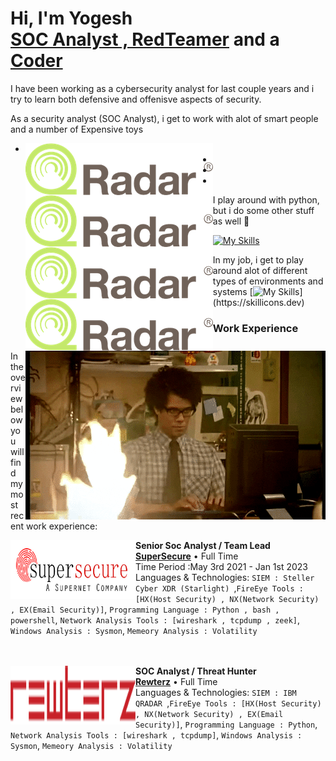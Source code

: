 <h1>Hi, I'm Yogesh  <br/><a href="https://github.com/joshmadakor1">SOC Analyst , RedTeamer</a> and  a <a href="">Coder</a></h1>

I have been working as a cybersecurity analyst for last couple years and i try to learn both defensive and offenisve aspects of security.

As a security analyst (SOC Analyst), i get to work with alot of smart people and a number of Expensive toys
* <img align="left" src="https://github.com/Y0GESH1/Y0GESH1/blob/main/tools/index.png" />
* <img align="left" src="https://github.com/Y0GESH1/Y0GESH1/blob/main/tools/index.png" />
* <img align="left" src="https://github.com/Y0GESH1/Y0GESH1/blob/main/tools/index.png" />
* <img align="left" src="https://github.com/Y0GESH1/Y0GESH1/blob/main/tools/index.png" />




I play around with python, but i do some other stuff as well :hammer:

[![My Skills](https://skillicons.dev/icons?i=python,powershell,bash,golang,solidity)](https://skillicons.dev)

In my job, i get to play around alot of different types of environments and systems 
[![My Skills](https://skillicons.dev/icons?i=linux,docker,nginx,aws,gcp,azure,github,)](https://skillicons.dev)


 ### Work Experience
<img align="right" src="https://github.com/Y0GESH1/Y0GESH1/blob/main/tools/soc%20life.gif" />
In the overview below you will find my most recent work experience:

[<img align="left" height="94px" width="200px" alt="Warpnet" src="https://github.com/Y0GESH1/Y0GESH1/blob/main/Work%20Experience/supersecure.jpg?raw=true"/>](https://warpnet.nl/)

**Senior Soc Analyst / Team Lead** \
[**SuperSecure**](https://supersecure.pk/) • Full Time \
Time Period :May 3rd 2021 - Jan 1st 2023 \
Languages & Technologies: `SIEM : Steller Cyber XDR (Starlight) `,`FireEye Tools : [HX(Host Security) , NX(Network Security) , EX(Email Security)]`, `Programming Language : Python , bash , powershell`, `Network Analysis Tools : [wireshark , tcpdump , zeek]`, `Windows Analysis : Sysmon`, `Memeory Analysis : Volatility`\
<br/>
<br/>

[<img align="left" height="94px" width="200px" alt="KPN" src="https://github.com/Y0GESH1/Y0GESH1/blob/main/Work%20Experience/rewterz.png?raw=true"/>](https://www.kpn.com/)

**SOC Analyst / Threat Hunter** \
[**Rewterz**](https://https://www.rewterz.com/) • Full Time \
Languages & Technologies: `SIEM : IBM QRADAR `,`FireEye Tools : [HX(Host Security) , NX(Network Security) , EX(Email Security)]`, `Programming Language : Python`, `Network Analysis Tools : [wireshark , tcpdump]`, `Windows Analysis : Sysmon`, `Memeory Analysis : Volatility`\
<br/>
<br/>


